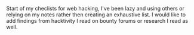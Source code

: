 Start of my checlists for web hacking, I've been lazy and using others or relying on my notes rather then creating an exhaustive list. I would like to add findings from hacktivity I read on bounty forums or research I read as well. 